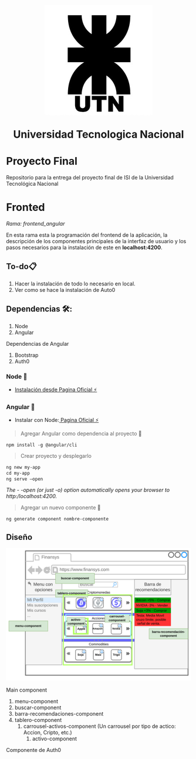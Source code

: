 
<h1 align="center">
  <img src="img/UTN.png" alt="Logo UTN">
  <p align="center">Universidad Tecnologica Nacional</p>
</h1>

# Proyecto Final
Repositorio para la entrega del proyecto final de ISI de la Universidad Tecnológica Nacional

# Fronted

*Rama: frontend_angular*

En esta rama esta la programación del frontend de la aplicación, la descripción de los componentes principales de la interfaz de usuario y los pasos necesarios para la instalación de este en **localhost:4200**.

## To-do📋
1. Hacer la instalación de todo lo necesario en local.
2. Ver como se hace la instalación de Auto0


## Dependencias 🛠️:
1. Node
2. Angular

Dependencias de Angular
1. Bootstrap
2. Auth0

### Node 🚀

* [Instalación desde Pagina Oficial ️️️️️⚡️](https://nodejs.org/es/)

### Angular 🚀

* Instalar con Node:[ Pagina Oficial ⚡️](https://angular.io/start)

> Agregar Angular como dependencia al proyecto 🔧

```
npm install -g @angular/cli
```

> Crear proyecto y desplegarlo
```
ng new my-app
cd my-app
ng serve –open 
```

_The - -open (or just -o) option automatically opens your browser to http:/localhost:4200._


> Agregar un nuevo componente  🔧
```
ng generate component nombre-componente
```

## Diseño 

![Pantalla del sistema](img/ComponentesAngular.png)

Main component
1. menu-component
2. buscar-component
3. barra-recomendaciones-component
4. tablero-component
    1. carrousel-activos-component (Un carrousel por tipo de actico: Accion, Cripto, etc.)
        1. activo-component

Componente de Auth0
